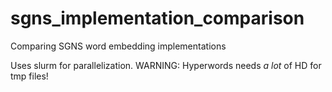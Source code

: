 # sgns_implementation_comparison
Comparing SGNS word embedding implementations

Uses slurm for parallelization.
WARNING: Hyperwords needs *a lot* of HD for tmp files!
